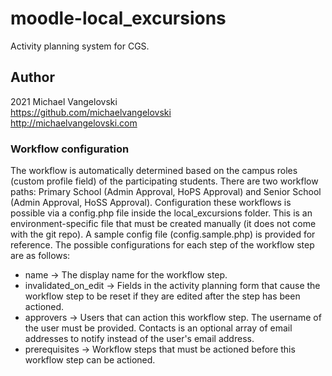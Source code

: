 # moodle-local_excursions

Activity planning system for CGS.

Author
--------
2021 Michael Vangelovski<br/>
<https://github.com/michaelvangelovski><br/>
<http://michaelvangelovski.com><br/>

### Workflow configuration
The workflow is automatically determined based on the campus roles (custom profile field) of the participating students. There are two workflow paths: Primary School (Admin Approval, HoPS Approval) and Senior School (Admin Approval, HoSS Approval). Configuration these workflows is possible via a config.php file inside the local_excursions folder. This is an environment-specific file that must be created manually (it does not come with the git repo). A sample config file (config.sample.php) is provided for reference. The possible configurations for each step of the workflow step are as follows:
 - name → The display name for the workflow step.
 - invalidated_on_edit → Fields in the activity planning form that cause the workflow step to be reset if they are edited after the step has been actioned.
 - approvers → Users that can action this workflow step. The username of the user must be provided. Contacts is an optional array of email addresses to notify instead of the user's email address.
 - prerequisites → Workflow steps that must be actioned before this workflow step can be actioned.